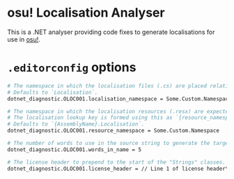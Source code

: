 # osu! Localisation Analyser

This is a .NET analyser providing code fixes to generate localisations for use in [osu!](https://github.com/ppy/osu).

# `.editorconfig` options

```sh
# The namespace in which the localisation files (.cs) are placed relative to the current project.
# Defaults to `Localisation`.
dotnet_diagnostic.OLOC001.localisation_namespace = Some.Custom.Namespace

# The namespace in which the localisation resources (.resx) are expected to be found.
# The localisation lookup key is formed using this as `{resource_namespace}:{key}`.
# Defaults to `{AssemblyName}.Localisation`.
dotnet_diagnostic.OLOC001.resource_namespace = Some.Custom.Namespace

# The number of words to use in the source string to generate the target member name. Defaults to all words in the string.
dotnet_diagnostic.OLOC001.words_in_name = 5

# The license header to prepend to the start of the "Strings" classes.
dotnet_diagnostic.OLOC001.license_header = // Line 1 of license header\n// Line 2 of license header
```